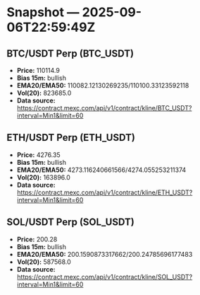 # Snapshot — 2025-09-06T22:59:49Z

## BTC/USDT Perp (BTC_USDT)
- **Price:** 110114.9
- **Bias 15m:** bullish
- **EMA20/EMA50:** 110082.12130269235/110100.33123592118
- **Vol(20):** 823685.0
- **Data source:** https://contract.mexc.com/api/v1/contract/kline/BTC_USDT?interval=Min1&limit=60

## ETH/USDT Perp (ETH_USDT)
- **Price:** 4276.35
- **Bias 15m:** bullish
- **EMA20/EMA50:** 4273.116240661566/4274.055253211374
- **Vol(20):** 163896.0
- **Data source:** https://contract.mexc.com/api/v1/contract/kline/ETH_USDT?interval=Min1&limit=60

## SOL/USDT Perp (SOL_USDT)
- **Price:** 200.28
- **Bias 15m:** bullish
- **EMA20/EMA50:** 200.1590873317662/200.24785696177483
- **Vol(20):** 587568.0
- **Data source:** https://contract.mexc.com/api/v1/contract/kline/SOL_USDT?interval=Min1&limit=60
